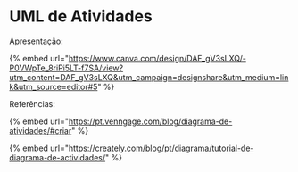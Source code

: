 # UML de Atividades

Apresentação:

{% embed url="https://www.canva.com/design/DAF_gV3sLXQ/-P0VWpTe_8riPi5LT-f7SA/view?utm_content=DAF_gV3sLXQ&utm_campaign=designshare&utm_medium=link&utm_source=editor#5" %}

Referências:

{% embed url="https://pt.venngage.com/blog/diagrama-de-atividades/#criar" %}

{% embed url="https://creately.com/blog/pt/diagrama/tutorial-de-diagrama-de-actividades/" %}
